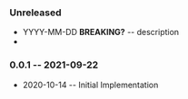 ### Unreleased

- YYYY-MM-DD **BREAKING?** -- description
- 
### 0.0.1 -- 2021-09-22

- 2020-10-14 -- Initial Implementation